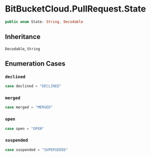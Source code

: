 # BitBucketCloud.PullRequest.State

``` swift
public enum State: String, Decodable 
```

## Inheritance

`Decodable`, `String`

## Enumeration Cases

### `declined`

``` swift
case declined = "DECLINED"
```

### `merged`

``` swift
case merged = "MERGED"
```

### `open`

``` swift
case open = "OPEN"
```

### `suspended`

``` swift
case suspended = "SUPERSEDED"
```
